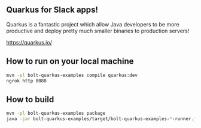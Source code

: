 ## Quarkus for Slack apps!

Quarkus is a fantastic project which allow Java developers to be more productive and deploy pretty much smaller binaries to production servers!

https://quarkus.io/

## How to run on your local machine

```bash
mvn -pl bolt-quarkus-examples compile quarkus:dev
ngrok http 8080
```

## How to build

```bash
mvn -pl bolt-quarkus-examples package
java -jar bolt-quarkus-examples/target/bolt-quarkus-examples-*-runner.jar
```